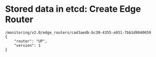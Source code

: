 # Stored data in etcd: Create Edge Router

```
/monitoring/v2.0/edge_routers/ca43aedb-bc30-4355-a931-7bb1d9040659
{
    "router": "UP", 
    "version": 1
}
```
